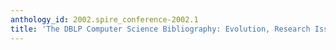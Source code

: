 ```yaml
---
anthology_id: 2002.spire_conference-2002.1
title: 'The DBLP Computer Science Bibliography: Evolution, Research Issues, Perspectives'
---
```

